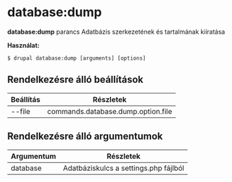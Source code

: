 # database:dump
**database:dump** parancs Adatbázis szerkezetének és tartalmának kiíratása

**Használat:**
```
$ drupal database:dump [arguments] [options] 
```

## Rendelkezésre álló beállítások
Beállítás | Részletek
-------|-------------
--file | commands.database.dump.option.file

## Rendelkezésre álló argumentumok
Argumentum | Részletek
---------|-------------
database | Adatbáziskulcs a settings.php fájlból
